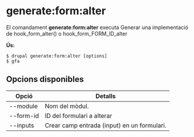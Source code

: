 # generate:form:alter
El comandament **generate:form:alter** executa Generar una implementació de hook_form_alter() o hook_form_FORM_ID_alter

**Ús:**
```
$ drupal generate:form:alter [options] 
$ gfa  
```

## Opcions disponibles
Opció | Detalls
-------|-------------
--module | Nom del mòdul.
--form-id | ID del formulari a alterar
--inputs | Crear camp entrada (input) en un formulari.
